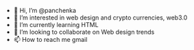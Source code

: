 - 👋 Hi, I’m @panchenka
- 👀 I’m interested in web design and crypto currencies, web3.0
- 🌱 I’m currently learning HTML
- 💞️ I’m looking to collaborate on Web design trends
- 📫 How to reach me gmail


